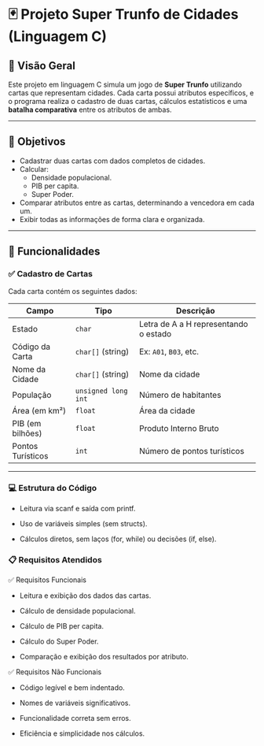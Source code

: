# 🃏 Projeto Super Trunfo de Cidades (Linguagem C)

## 📌 Visão Geral

Este projeto em linguagem C simula um jogo de **Super Trunfo** utilizando cartas que representam cidades. Cada carta possui atributos específicos, e o programa realiza o cadastro de duas cartas, cálculos estatísticos e uma **batalha comparativa** entre os atributos de ambas.

---

## 🎯 Objetivos

- Cadastrar duas cartas com dados completos de cidades.
- Calcular:
  - Densidade populacional.
  - PIB per capita.
  - Super Poder.
- Comparar atributos entre as cartas, determinando a vencedora em cada um.
- Exibir todas as informações de forma clara e organizada.

---

## 🧾 Funcionalidades

### ✅ Cadastro de Cartas

Cada carta contém os seguintes dados:

| Campo                  | Tipo                 | Descrição                                      |
|-----------------------|----------------------|-----------------------------------------------|
| Estado                | `char`               | Letra de A a H representando o estado         |
| Código da Carta       | `char[]` (string)    | Ex: `A01`, `B03`, etc.                        |
| Nome da Cidade        | `char[]` (string)    | Nome da cidade                                |
| População             | `unsigned long int`  | Número de habitantes                          |
| Área (em km²)         | `float`              | Área da cidade                                |
| PIB (em bilhões)      | `float`              | Produto Interno Bruto                         |
| Pontos Turísticos     | `int`                | Número de pontos turísticos                   |

---


### 💻 Estrutura do Código

- Leitura via scanf e saída com printf.

- Uso de variáveis simples (sem structs).

- Cálculos diretos, sem laços (for, while) ou decisões (if, else).

### 📋 Requisitos Atendidos

✅ Requisitos Funcionais

 - Leitura e exibição dos dados das cartas.

- Cálculo de densidade populacional.

- Cálculo de PIB per capita.

- Cálculo do Super Poder.

- Comparação e exibição dos resultados por atributo.

✅ Requisitos Não Funcionais

- Código legível e bem indentado.
  
- Nomes de variáveis significativos.
 
- Funcionalidade correta sem erros.

- Eficiência e simplicidade nos cálculos.


